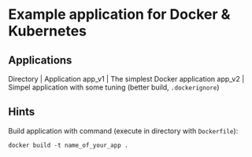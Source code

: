 # Example application for Docker & Kubernetes


## Applications

Directory | Application
app_v1    | The simplest Docker application
app_v2    | Simpel application with some tuning (better build, `.dockerignore`)

## Hints

Build application with command (execute in directory with `Dockerfile`):

`docker build -t name_of_your_app .`
